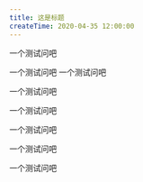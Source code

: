 ```yaml
---
title: 这是标题
createTime: 2020-04-35 12:00:00
---
```


一个测试问吧


一个测试问吧
一个测试问吧

一个测试问吧

一个测试问吧

一个测试问吧

一个测试问吧


一个测试问吧